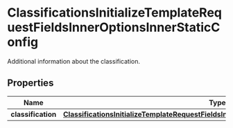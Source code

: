 

# ClassificationsInitializeTemplateRequestFieldsInnerOptionsInnerStaticConfig

Additional information about the classification.

## Properties

| Name | Type | Description | Notes |
|------------ | ------------- | ------------- | -------------|
|**classification** | [**ClassificationsInitializeTemplateRequestFieldsInnerOptionsInnerStaticConfigClassification**](ClassificationsInitializeTemplateRequestFieldsInnerOptionsInnerStaticConfigClassification.md) |  |  [optional] |



